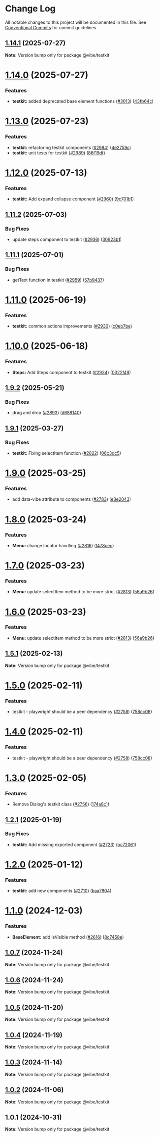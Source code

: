# Change Log

All notable changes to this project will be documented in this file.
See [Conventional Commits](https://conventionalcommits.org) for commit guidelines.

## [1.14.1](https://github.com/mondaycom/vibe/compare/@vibe/testkit@1.14.0...@vibe/testkit@1.14.1) (2025-07-27)

**Note:** Version bump only for package @vibe/testkit





# [1.14.0](https://github.com/mondaycom/vibe/compare/@vibe/testkit@1.13.0...@vibe/testkit@1.14.0) (2025-07-27)


### Features

* **testkit:** added deprecated base element functions ([#3013](https://github.com/mondaycom/vibe/issues/3013)) ([43fb64c](https://github.com/mondaycom/vibe/commit/43fb64c14fe130c0a199aff1c87fd83accd29d9d))





# [1.13.0](https://github.com/mondaycom/vibe/compare/@vibe/testkit@1.12.0...@vibe/testkit@1.13.0) (2025-07-23)


### Features

* **testkit:** refactoring testkit components ([#2984](https://github.com/mondaycom/vibe/issues/2984)) ([4e2759c](https://github.com/mondaycom/vibe/commit/4e2759cdec6530c98e0fc49caa1d16c61ade500d))
* **testkit:** unit tests for testkit ([#2989](https://github.com/mondaycom/vibe/issues/2989)) ([86f19df](https://github.com/mondaycom/vibe/commit/86f19df2095a3679ef9b333f161b7d6aeb8c42b6))





# [1.12.0](https://github.com/mondaycom/vibe/compare/@vibe/testkit@1.11.2...@vibe/testkit@1.12.0) (2025-07-13)


### Features

* **testkit:** Add expand collapse component ([#2960](https://github.com/mondaycom/vibe/issues/2960)) ([9c701b1](https://github.com/mondaycom/vibe/commit/9c701b1e9536d551b3b060a03182db7ca3fae68e))





## [1.11.2](https://github.com/mondaycom/vibe/compare/@vibe/testkit@1.11.1...@vibe/testkit@1.11.2) (2025-07-03)


### Bug Fixes

* update steps component to testkit ([#2936](https://github.com/mondaycom/vibe/issues/2936)) ([30923b1](https://github.com/mondaycom/vibe/commit/30923b1f2e3169856ea8bc2ef63b07ca077137fa))





## [1.11.1](https://github.com/mondaycom/vibe/compare/@vibe/testkit@1.11.0...@vibe/testkit@1.11.1) (2025-07-01)


### Bug Fixes

* getText function in testkit ([#2959](https://github.com/mondaycom/vibe/issues/2959)) ([57b9437](https://github.com/mondaycom/vibe/commit/57b9437836594e0b485931164f94448e1c813e78))





# [1.11.0](https://github.com/mondaycom/vibe/compare/@vibe/testkit@1.10.0...@vibe/testkit@1.11.0) (2025-06-19)


### Features

* **testkit:** common actions improvements ([#2930](https://github.com/mondaycom/vibe/issues/2930)) ([c0eb7be](https://github.com/mondaycom/vibe/commit/c0eb7be7aed6f78901e0011faefe0bb04e2d7cd9))





# [1.10.0](https://github.com/mondaycom/vibe/compare/@vibe/testkit@1.9.2...@vibe/testkit@1.10.0) (2025-06-18)


### Features

* **Steps:** Add Steps component to testkit ([#2934](https://github.com/mondaycom/vibe/issues/2934)) ([0322f49](https://github.com/mondaycom/vibe/commit/0322f4944102921d54a64e922be4275bfcc42eba))





## [1.9.2](https://github.com/mondaycom/vibe/compare/@vibe/testkit@1.9.1...@vibe/testkit@1.9.2) (2025-05-21)


### Bug Fixes

* drag and drop ([#2893](https://github.com/mondaycom/vibe/issues/2893)) ([d688140](https://github.com/mondaycom/vibe/commit/d688140b12be2eb8421c00b51866ca1e44de21e2))





## [1.9.1](https://github.com/mondaycom/vibe/compare/@vibe/testkit@1.9.0...@vibe/testkit@1.9.1) (2025-03-27)


### Bug Fixes

* **testkit:** Fixing selectItem function ([#2822](https://github.com/mondaycom/vibe/issues/2822)) ([06c3dc5](https://github.com/mondaycom/vibe/commit/06c3dc5071f615abe6523d7069635156042a2b1e))





# [1.9.0](https://github.com/mondaycom/vibe/compare/@vibe/testkit@1.8.0...@vibe/testkit@1.9.0) (2025-03-25)


### Features

* add data-vibe attribute to components ([#2783](https://github.com/mondaycom/vibe/issues/2783)) ([e3e2043](https://github.com/mondaycom/vibe/commit/e3e2043a12f0c3d3c367261879d0accde1fdd61c))





# [1.8.0](https://github.com/mondaycom/vibe/compare/@vibe/testkit@1.7.0...@vibe/testkit@1.8.0) (2025-03-24)


### Features

* **Menu:** change locator handling ([#2816](https://github.com/mondaycom/vibe/issues/2816)) ([f478cec](https://github.com/mondaycom/vibe/commit/f478cecf2c0f6976e1ff828af70c4becc9917b96))





# [1.7.0](https://github.com/mondaycom/vibe/compare/@vibe/testkit@1.5.1...@vibe/testkit@1.7.0) (2025-03-23)


### Features

* **Menu:** update selectItem method to be more strict ([#2813](https://github.com/mondaycom/vibe/issues/2813)) ([56a9b26](https://github.com/mondaycom/vibe/commit/56a9b26240bf657ca9166a3273a8f0352617b2ff))





# [1.6.0](https://github.com/mondaycom/vibe/compare/@vibe/testkit@1.5.1...@vibe/testkit@1.6.0) (2025-03-23)


### Features

* **Menu:** update selectItem method to be more strict ([#2813](https://github.com/mondaycom/vibe/issues/2813)) ([56a9b26](https://github.com/mondaycom/vibe/commit/56a9b26240bf657ca9166a3273a8f0352617b2ff))





## [1.5.1](https://github.com/mondaycom/vibe/compare/@vibe/testkit@1.5.0...@vibe/testkit@1.5.1) (2025-02-13)

**Note:** Version bump only for package @vibe/testkit





# [1.5.0](https://github.com/mondaycom/vibe/compare/@vibe/testkit@1.3.0...@vibe/testkit@1.5.0) (2025-02-11)


### Features

* testkit - playwright should be a peer dependency ([#2758](https://github.com/mondaycom/vibe/issues/2758)) ([758cc08](https://github.com/mondaycom/vibe/commit/758cc0835576076cd8c323a24f3db8fe2a5ba812))





# [1.4.0](https://github.com/mondaycom/vibe/compare/@vibe/testkit@1.3.0...@vibe/testkit@1.4.0) (2025-02-11)


### Features

* testkit - playwright should be a peer dependency ([#2758](https://github.com/mondaycom/vibe/issues/2758)) ([758cc08](https://github.com/mondaycom/vibe/commit/758cc0835576076cd8c323a24f3db8fe2a5ba812))





# [1.3.0](https://github.com/mondaycom/vibe/compare/@vibe/testkit@1.2.1...@vibe/testkit@1.3.0) (2025-02-05)


### Features

* Remove Dialog's testkit class ([#2756](https://github.com/mondaycom/vibe/issues/2756)) ([174a8c1](https://github.com/mondaycom/vibe/commit/174a8c1309a42004c4bc5ef0f0931a5df159f1cb))





## [1.2.1](https://github.com/mondaycom/vibe/compare/@vibe/testkit@1.2.0...@vibe/testkit@1.2.1) (2025-01-19)


### Bug Fixes

* **testkit:** Add missing exported component ([#2723](https://github.com/mondaycom/vibe/issues/2723)) ([bc72061](https://github.com/mondaycom/vibe/commit/bc720614d34dc5acef0955047c2469d4564d0345))





# [1.2.0](https://github.com/mondaycom/vibe/compare/@vibe/testkit@1.1.0...@vibe/testkit@1.2.0) (2025-01-12)


### Features

* **testkit:** add new components ([#2710](https://github.com/mondaycom/vibe/issues/2710)) ([baa7804](https://github.com/mondaycom/vibe/commit/baa780423e66cb010a9430648a7019d13d51253f))





# [1.1.0](https://github.com/mondaycom/vibe/compare/@vibe/testkit@1.0.7...@vibe/testkit@1.1.0) (2024-12-03)


### Features

* **BaseElement:** add isVisible method ([#2616](https://github.com/mondaycom/vibe/issues/2616)) ([8c7458e](https://github.com/mondaycom/vibe/commit/8c7458eb694aed0c9e740abae668968eb063d40f))





## [1.0.7](https://github.com/mondaycom/vibe/compare/@vibe/testkit@1.0.6...@vibe/testkit@1.0.7) (2024-11-24)

**Note:** Version bump only for package @vibe/testkit





## [1.0.6](https://github.com/mondaycom/vibe/compare/@vibe/testkit@1.0.5...@vibe/testkit@1.0.6) (2024-11-24)

**Note:** Version bump only for package @vibe/testkit





## [1.0.5](https://github.com/mondaycom/vibe/compare/@vibe/testkit@1.0.4...@vibe/testkit@1.0.5) (2024-11-20)

**Note:** Version bump only for package @vibe/testkit





## [1.0.4](https://github.com/mondaycom/vibe/compare/@vibe/testkit@1.0.3...@vibe/testkit@1.0.4) (2024-11-19)

**Note:** Version bump only for package @vibe/testkit





## [1.0.3](https://github.com/mondaycom/vibe/compare/@vibe/testkit@1.0.2...@vibe/testkit@1.0.3) (2024-11-14)

**Note:** Version bump only for package @vibe/testkit





## [1.0.2](https://github.com/mondaycom/vibe/compare/@vibe/testkit@1.0.1...@vibe/testkit@1.0.2) (2024-11-06)

**Note:** Version bump only for package @vibe/testkit





## 1.0.1 (2024-10-31)

**Note:** Version bump only for package @vibe/testkit
